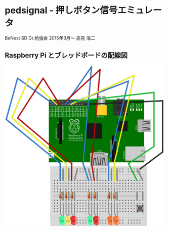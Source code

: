 pedsignal - 押しボタン信号エミュレータ
======================================

BeNest SD Gr.勉強会 2015年3月～ 高見 浩二

## Raspberry Pi とブレッドボードの配線図

![Raspberry Pi ブレッドボード配線図](pedsignal_breadboard.svg "Raspberry Pi ブレッドボード配線図")


